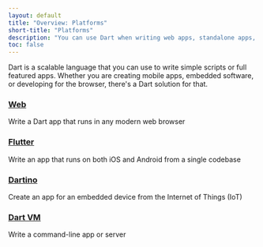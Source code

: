 ```yaml
---
layout: default
title: "Overview: Platforms"
short-title: "Platforms"
description: "You can use Dart when writing web apps, standalone apps, servers, mobile apps, and embedded apps."
toc: false
---
```


Dart is a scalable language that you can use to write simple scripts or full featured apps.
Whether you are creating mobile apps, embedded software, or developing for the browser,
there's a Dart solution for that.

<div class="card-grid">
  <div class="card">
    <h3><a href="{{site.webdev}}">Web</a></h3>
    <p>Write a Dart app that runs in any modern web browser</p>
  </div>

  <div class="card">
    <h3><a href="{{site.flutter}}">Flutter</a></h3>
    <p>Write an app that runs on both iOS and Android from a single codebase</p>
  </div>

  <div class="card">
    <h3><a href="{{site.dartino}}">Dartino</a></h3>
    <p>Create an app for an embedded device from the Internet of Things (IoT)</p>
  </div>

  <div class="card">
    <h3><a href="{{site.dart_vm}}">Dart VM</a></h3>
    <p>Write a command-line app or server</p>
  </div>
</div>
